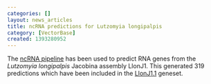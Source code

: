 ```yaml
---
categories: []
layout: news_articles
title: ncRNA predictions for Lutzomyia longipalpis
category: [VectorBase]
created: 1393280952
---
```

The <a href="/info/genome/genebuild/ncrna.html">ncRNA pipeline</a> has been used to predict RNA genes from the <em>Lutzomyia longipalpis </em> Jacobina assembly LlonJ1. This generated 319 predictions which have been included in the <a href="/organisms/lutzomyia-longipalpis/jacobina/LlonJ1.1">LlonJ1.1</a> geneset.
